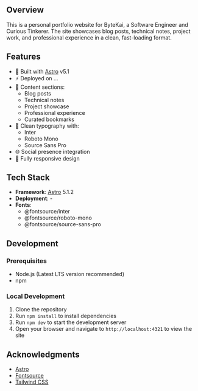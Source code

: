 ## Overview

This is a personal portfolio website for ByteKai, a Software Engineer and Curious Tinkerer. The site showcases blog posts, technical notes, project work, and professional experience in a clean, fast-loading format.



## Features

- 🚀 Built with [Astro](https://astro.build) v5.1
- ⚡️ Deployed on ...
- 📝 Content sections:
  - Blog posts
  - Technical notes
  - Project showcase
  - Professional experience
  - Curated bookmarks
- 🎨 Clean typography with:
  - Inter
  - Roboto Mono
  - Source Sans Pro
- 🌐 Social presence integration
- 📱 Fully responsive design

## Tech Stack

- **Framework**: [Astro](https://astro.build) 5.1.2
- **Deployment**: -
- **Fonts**: 
  - @fontsource/inter
  - @fontsource/roboto-mono
  - @fontsource/source-sans-pro

## Development

### Prerequisites

- Node.js (Latest LTS version recommended)
- npm

### Local Development

1. Clone the repository
2. Run `npm install` to install dependencies
3. Run `npm dev` to start the development server
4. Open your browser and navigate to `http://localhost:4321` to view the site

## Acknowledgments

- [Astro](https://astro.build)
- [Fontsource](https://fontsource.org)
- [Tailwind CSS](https://tailwindcss.com)

